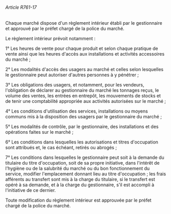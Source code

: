 ###### Article R761-17

Chaque marché dispose d'un règlement intérieur établi par le gestionnaire et approuvé par le préfet chargé de la police du marché.

Le règlement intérieur prévoit notamment :

1° Les heures de vente pour chaque produit et selon chaque pratique de vente ainsi que les heures d'accès aux installations et activités accessoires du marché ;

2° Les modalités d'accès des usagers au marché et celles selon lesquelles le gestionnaire peut autoriser d'autres personnes à y pénétrer ;

3° Les obligations des usagers, et notamment, pour les vendeurs, l'obligation de déclarer au gestionnaire du marché les tonnages reçus, le volume des ventes, les entrées en entrepôt, les mouvements de stocks et de tenir une comptabilité appropriée aux activités autorisées sur le marché ;

4° Les conditions d'utilisation des services, installations ou moyens communs mis à la disposition des usagers par le gestionnaire du marché ;

5° Les modalités de contrôle, par le gestionnaire, des installations et des opérations faites sur le marché ;

6° Les conditions dans lesquelles les autorisations et titres d'occupation sont attribués et, le cas échéant, retirés ou abrogés ;

7° Les conditions dans lesquelles le gestionnaire peut soit à la demande du titulaire du titre d'occupation, soit de sa propre initiative, dans l'intérêt de l'hygiène ou de la salubrité du marché ou du bon fonctionnement du service, modifier l'emplacement donnant lieu au titre d'occupation ; les frais afférents au transfert sont mis à la charge du titulaire, si le transfert est opéré à sa demande, et à la charge du gestionnaire, s'il est accompli à l'initiative de ce dernier.

Toute modification du règlement intérieur est approuvée par le préfet chargé de la police du marché.

